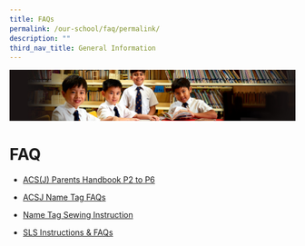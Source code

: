 ```yaml
---
title: FAQs
permalink: /our-school/faq/permalink/
description: ""
third_nav_title: General Information
---
```

![](/images/Sub-banner1.jpg)

FAQ
===

* [ACS(J) Parents Handbook P2 to P6](/files/handbook%20for%20P2-6%20parents_amended.pdf)

* [ACSJ Name Tag FAQs](/files/ACSJ%20Name%20Tag%20FAQs.pdf)

* [Name Tag Sewing Instruction](/files/Sewing%20Instructions%20for%20ACSJ%20Name%20Tag.pdf)

* [SLS Instructions & FAQs](/files/SLS%20Instructions%20and%20FAQs.pdf)